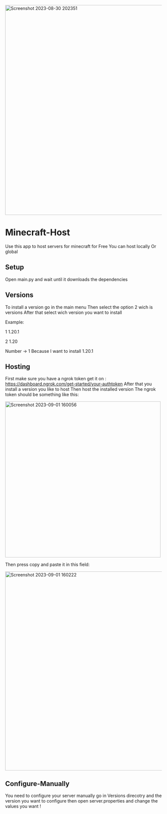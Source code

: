 <p>
  <img width="673" alt="Screenshot 2023-08-30 202351" src="https://github.com/RealViper8/Minecraft-Host/assets/101727162/ef6e7bba-135c-4777-8edb-011a39d04642">
</p>

# Minecraft-Host
Use this app to host servers for minecraft for Free
You can host locally
Or global

## Setup
Open main.py and wait until it downloads the dependencies

## Versions
To install a version go in the main menu
Then select the option 2 wich is versions
After that select wich version you want to install

Example:

1 1.20.1

2 1.20

Number -> 1 Because I want to install 1.20.1

## Hosting
First make sure you have a ngrok token get it on : https://dashboard.ngrok.com/get-started/your-authtoken
After that you install a version you like to host
Then host the installed version
The ngrok token should be something like this:

<img width="500" alt="Screenshot 2023-09-01 160056" src="https://github.com/RealViper8/Minecraft-Host/assets/101727162/b7461e0c-4fbc-485c-8bb5-fdb9852a2a88">


Then press copy and paste it in this field:

<img width="638" alt="Screenshot 2023-09-01 160222" src="https://github.com/RealViper8/Minecraft-Host/assets/101727162/4ebc5be0-93da-4554-bab4-de8a2fc9ce7f">

## Configure-Manually
You need to configure your server manually go in Versions
direcotry and the version you want to configure then open server.properties and change the values you want !
